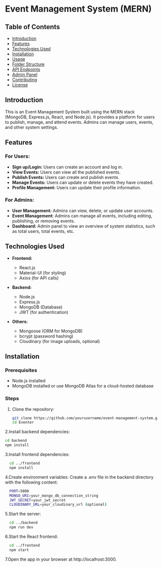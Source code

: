 # Event Management System (MERN)

## Table of Contents
- [Introduction](#introduction)
- [Features](#features)
- [Technologies Used](#technologies-used)
- [Installation](#installation)
- [Usage](#usage)
- [Folder Structure](#folder-structure)
- [API Endpoints](#api-endpoints)
- [Admin Panel](#admin-panel)
- [Contributing](#contributing)
- [License](#license)

## Introduction
This is an Event Management System built using the MERN stack (MongoDB, Express.js, React, and Node.js). It provides a platform for users to publish, manage, and attend events. Admins can manage users, events, and other system settings.

## Features
### For Users:
- **Sign up/Login:** Users can create an account and log in.
- **View Events:** Users can view all the published events.
- **Publish Events:** Users can create and publish events.
- **Manage Events:** Users can update or delete events they have created.
- **Profile Management:** Users can update their profile information.

### For Admins:
- **User Management:** Admins can view, delete, or update user accounts.
- **Event Management:** Admins can manage all events, including editing, publishing, or removing events.
- **Dashboard:** Admin panel to view an overview of system statistics, such as total users, total events, etc.

## Technologies Used
- **Frontend:**
  - React.js
  - Material-UI (for styling)
  - Axios (for API calls)
  
- **Backend:**
  - Node.js
  - Express.js
  - MongoDB (Database)
  - JWT (for authentication)

- **Others:**
  - Mongoose (ORM for MongoDB)
  - bcrypt (password hashing)
  - Cloudinary (for image uploads, optional)

## Installation

### Prerequisites
- Node.js installed
- MongoDB installed or use MongoDB Atlas for a cloud-hosted database

### Steps

1. Clone the repository:

   ```bash
   git clone https://github.com/yourusername/event-management-system.git
   cd Eventer
   ```

2.Install backend dependencies:
  ```bash
  cd backend
  npm install
```

3.Install frontend dependencies:
  ```bash
    cd ../frontend
    npm install
```
   
4.Create environment variables:
Create a .env file in the backend directory with the following content:

  ```bash
    PORT=5000
    MONGO_URI=your_mongo_db_connection_string
    JWT_SECRET=your_jwt_secret
    CLOUDINARY_URL=your_cloudinary_url (optional)
```


5.Start the server:

  ```bash
    cd ../backend
    npm run dev
```
    

6.Start the React frontend:

  ```bash
    cd ../frontend
    npm start
```

7.Open the app in your browser at http://localhost:3000.
